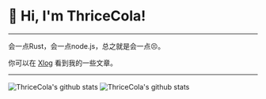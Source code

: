 # 👋 Hi, I'm ThriceCola!

***

会一点Rust，会一点node.js，总之就是会一点😣。

你可以在 [Xlog](https://xlog.thricecola.com/) 看到我的一些文章。

***

<img align="center" src="https://github-readme-stats.vercel.app/api/top-langs/?username=thricecola&layout=compact&theme=catppuccin_latte&hide_border=true" alt="ThriceCola's github stats" /> 

<img align="center" src="https://github-readme-stats.vercel.app/api?username=thricecola&show_icons=true&layout=compact&hide_border=true&theme=catppuccin_latte" alt="ThriceCola's github stats" /> 
